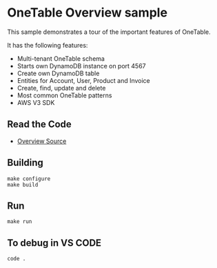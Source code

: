 OneTable Overview sample
===

This sample demonstrates a tour of the important features of OneTable.

It has the following features:

* Multi-tenant OneTable schema
* Starts own DynamoDB instance on port 4567
* Create own DynamoDB table
* Entities for Account, User, Product and Invoice
* Create, find, update and delete
* Most common OneTable patterns
* AWS V3 SDK

## Read the Code

* [Overview Source](/samples/overview/src/index.js)

## Building

```
make configure
make build
```

## Run

```
make run
```

## To debug in VS CODE

```
code .
```
